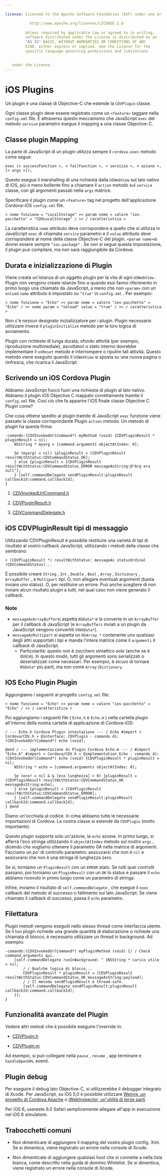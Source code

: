 ```yaml
---

license: Licensed to the Apache Software Foundation (ASF) under one or more contributor license agreements. See the NOTICE file distributed with this work for additional information regarding copyright ownership. The ASF licenses this file to you under the Apache License, Version 2.0 (the "License"); you may not use this file except in compliance with the License. You may obtain a copy of the License at

           http://www.apache.org/licenses/LICENSE-2.0
    
         Unless required by applicable law or agreed to in writing,
         software distributed under the License is distributed on an
         "AS IS" BASIS, WITHOUT WARRANTIES OR CONDITIONS OF ANY
         KIND, either express or implied. See the License for the
         specific language governing permissions and limitations
    

   under the License.
---
```


# iOS Plugins

Un plugin è una classe di Objective-C che estende la `CDVPlugin` classe.

Ogni classe plugin deve essere registrato come un `<feature>` taggare nella `config.xml` file. È attraverso questo meccanismo che JavaScript `exec` del metodo `service` parametro esegue il mapping a una classe Objective-C.

## Classe plugin Mapping

La parte di JavaScript di un plugin utilizza sempre il `cordova.exec` metodo come segue:

    exec (< successFunction >, < failFunction >, < servizio >, < azione >, [< args >]);
    

Questo esegue il marshalling di una richiesta dalla `UIWebView` sul lato nativo di iOS, più o meno bollente fino a chiamare il `action` metodo sul `service` classe, con gli argomenti passati nella `args` matrice.

Specificare il plugin come un `<feature>` tag nel progetto dell'applicazione Cordova-iOS `config.xml` file.

    < nome funzione = "LocalStorage" >< param nome = valore "ios-pacchetto" = "CDVLocalStorage" / >< / caratteristica >
    

La caratteristica `name` attributo deve corrispondere a quello che si utilizza in JavaScript `exec` di chiamata `service` parametro e il `value` attributo deve corrispondere al nome della classe Objective-C del plugin. `<param name>`io dovrei essere sempre `"ios-package"` . Se non si segue questa impostazione, il plugin può compilare, ma non sarà raggiungibile da Cordova.

## Durata e inizializzazione di Plugin

Viene creata un'istanza di un oggetto plugin per la vita di ogni `UIWebView` . Plugin non vengono create istanze fino a quando essi fanno riferimento in primo luogo una chiamata da JavaScript, a meno che non `<param>` con un `onload` `name` attributo è impostato su `"true"` in `config.xml` . Per esempio:

    < nome funzione = "Echo" >< param nome = valore "ios-pacchetto" = "Echo" / >< nome param = "onload" value = "true" / >< / caratteristica >
    

Non c'è *nessun* designato inizializzatore per i plugin. Plugin necessario utilizzare invece il `pluginInitialize` metodo per la loro logica di avviamento.

Plugin con richieste di lunga durata, sfondo attività (per esempio, riproduzione multimediale), ascoltatori o stato interno dovrebbe implementare il `onReset` metodo e interrompere o ripulire tali attività. Questo metodo viene eseguito quando il `UIWebView` si sposta su una nuova pagina o rinfresca, che ricarica il JavaScript.

## Scrivendo un iOS Cordova Plugin

Abbiamo JavaScript fuoco fuori una richiesta di plugin al lato nativo. Abbiamo il plugin iOS Objective C mappato correttamente tramite il `config.xml` file. Così ciò che fa apparire l'iOS finale classe Objective C Plugin come?

Che cosa ottiene spedito al plugin tramite di JavaScript `exec` funzione viene passato la classe corrispondente Plugin `action` metodo. Un metodo di plugin ha questa firma:

    -comando:(CDVInvokedUrlCommand*) myMethod (void) {CDVPluginResult * pluginResult = nil;
        NSString * myarg = [command.arguments objectAtIndex: 0];
    
        Se (myarg! = nil) {pluginResult = [CDVPluginResult resultWithStatus:CDVCommandStatus_OK];
        } else {pluginResult = [CDVPluginResult resultWithStatus:CDVCommandStatus_ERROR messageAsString:@"Arg era null"];
        } [self.commandDelegate sendPluginResult:pluginResult callbackId:command.callbackId];
    }
    

1.  [CDVInvokedUrlCommand.h][1]

2.  [CDVPluginResult.h][2]

3.  [CDVCommandDelegate.h][3]

 [1]: https://github.com/apache/cordova-ios/blob/master/CordovaLib/Classes/CDVInvokedUrlCommand.h
 [2]: https://github.com/apache/cordova-ios/blob/master/CordovaLib/Classes/CDVPluginResult.h
 [3]: https://github.com/apache/cordova-ios/blob/master/CordovaLib/Classes/CDVCommandDelegate.h

## iOS CDVPluginResult tipi di messaggio

Utilizzando CDVPluginResult è possibile restituire una varietà di tipi di risultato al vostro callback JavaScript, utilizzando i metodi della classe che sembrano:

    + (CDVPluginResult *) resultWithStatus: messageAs statusOrdinal (CDVCommandStatus)...
    

È possibile creare `String` , `Int` , `Double` , `Bool` , `Array` , `Dictionary` , `ArrayBuffer` , e `Multipart` tipi. O, non allegare eventuali argomenti (basta inviare uno status). O, per restituire un errore. Può anche scegliere di non inviare alcun risultato plugin a tutti, nel qual caso non viene generato il callback.

### Note

*   `messageAsArrayBuffer`si aspetta `NSData*` e la converte in un `ArrayBuffer` per il callback di JavaScript (e `ArrayBuffers` inviati a un plugin da JavaScript vengono convertiti in`NSData*`).
*   `messageAsMultipart` si aspetta un `NSArray *` contenente uno qualsiasi degli altri supportati i tipi e manda l'intera matrice come il `argomenti` il callback di JavaScript. 
    *   Particolarità: questo non è zucchero sintattico solo (anche se è dolce). In questo modo, tutti gli argomenti sono serializzati o deserializzati come necessari. Per esempio, è sicuro di tornare `NSData*` più parti, ma non come `Array` /`Dictionary`.

## IOS Echo Plugin Plugin

Aggiungiamo i seguenti al progetto `config.xml` file:

    < nome funzione = "Echo" >< param nome = valore "ios-pacchetto" = "Echo" / >< / caratteristica >
    

Poi aggiungiamo i seguenti file ( `Echo.h` e `Echo.m` ) nella cartella plugin all'interno della nostra cartella di applicazione di Cordova-iOS:

    / --- Echo.h Cordova Plugin intestazione --- / Echo #import < Cordova/CDV.h > @interface: CDVPlugin - comando di:(CDVInvokedUrlCommand*) echo (void);
    
    @end / --- implementazione di Plugin Cordova Echo.m --- / #import "Echo.h" #import < Cordova/CDV.h > @implementation Echo - comando di:(CDVInvokedUrlCommand*) echo (void) {CDVPluginResult * pluginResult = nil;
        NSString * echo = [command.arguments objectAtIndex: 0];
    
        Se (eco! = nil & & [eco lunghezza] > 0) {pluginResult = [CDVPluginResult resultWithStatus:CDVCommandStatus_OK messageAsString:echo];
        } else {pluginResult = [CDVPluginResult resultWithStatus:CDVCommandStatus_ERROR];
        } [self.commandDelegate sendPluginResult:pluginResult callbackId:command.callbackId];
    } @end
    

Diamo un'occhiata al codice. In cima abbiamo tutte le necessarie importazioni di Cordova. La nostra classe si estende da `CDVPlugin` (molto importante).

Questo plugin supporta solo un'azione, la `echo` azione. In primo luogo, si afferra l'eco stringa utilizzando il `objectAtIndex` metodo sul nostro `args` , dicendo che vogliamo ottenere il parametro 0A nella matrice di argomenti. Facciamo un po' di controllo parametro: assicurarsi che non è `nil` e assicurarsi che non è una stringa di lunghezza zero.

Se si, torniamo un `PluginResult` con un `ERROR` stato. Se tutti quei controlli passano, poi torniamo un `PluginResult` con un `OK` lo status e passare il `echo` abbiamo ricevuto in primo luogo come un parametro di stringa.

Infine, inviamo il risultato di `self.commandDelegate` , che esegue il `exec` callback del metodo di successo o fallimento sul lato JavaScript. Se viene chiamato il callback di successo, passa il `echo` parametro.

## Filettatura

Plugin metodi vengono eseguiti nello stesso thread come interfaccia utente. Se il tuo plugin richiede una grande quantità di elaborazione o richiede una chiamata di blocco, è necessario utilizzare un thread in background. Ad esempio:

    -comando:(CDVInvokedUrlCommand*) myPluginMethod (void) {/ / Check command.arguments qui.
        [self.commandDelegate runInBackground: ^ {NSString * carico utile = nil;
            / / Qualche logica di blocco...
            CDVPluginResult * pluginResult = [CDVPluginResult resultWithStatus:CDVCommandStatus_OK messageAsString:payload];
            / / Il metodo sendPluginResult è thread-safe.
            [self.commandDelegate sendPluginResult:pluginResult callbackId:command.callbackId];
        }];
    }
    

## Funzionalità avanzate del Plugin

Vedere altri metodi che è possibile eseguire l'override in:

*   [CDVPlugin.h][4]

*   [CDVPlugin.m][5]

 [4]: https://github.com/apache/cordova-ios/blob/master/CordovaLib/Classes/CDVPlugin.h
 [5]: https://github.com/apache/cordova-ios/blob/master/CordovaLib/Classes/CDVPlugin.m

Ad esempio, si può collegare nella `pause` , `resume` , app terminare e `handleOpenURL` eventi.

## Plugin debug

Per eseguire il debug lato Objective-C, si utilizzerebbe il debugger integrato di Xcode. Per JavaScript, su iOS 5,0 è possibile utilizzare [Weinre, un progetto di Cordova Apache][6] o [iWebInspector, un'utilità di terze parti][7]

 [6]: https://github.com/apache/cordova-weinre
 [7]: http://www.iwebinspector.com/

Per iOS 6, usereste 6.0 Safari semplicemente allegare all'app in esecuzione nel iOS 6 simulatore.

## Trabocchetti comuni

*   Non dimenticare di aggiungere il mapping del vostro plugin config. Xml. Se si dimentica, viene registrato un errore nella console di Xcode.

*   Non dimenticate di aggiungere qualsiasi host che si connette a nella lista bianca, come descritto nella guida di dominio Whitelist. Se si dimentica, viene registrato un errore nella console di Xcode.